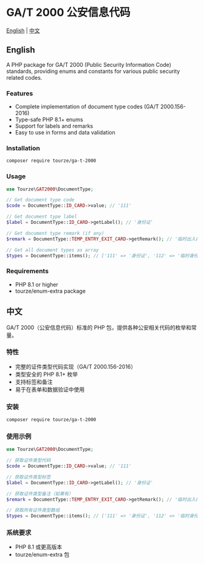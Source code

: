 # GA/T 2000 公安信息代码

[English](#english) | [中文](#中文)

## English

A PHP package for GA/T 2000 (Public Security Information Code) standards, providing enums and constants for various public security related codes.

### Features

- Complete implementation of document type codes (GA/T 2000.156-2016)
- Type-safe PHP 8.1+ enums
- Support for labels and remarks
- Easy to use in forms and data validation

### Installation

```bash
composer require tourze/ga-t-2000
```

### Usage

```php
use Tourze\GAT2000\DocumentType;

// Get document type code
$code = DocumentType::ID_CARD->value; // '111'

// Get document type label
$label = DocumentType::ID_CARD->getLabel(); // '身份证'

// Get document type remark (if any)
$remark = DocumentType::TEMP_ENTRY_EXIT_CARD->getRemark(); // '临时出入内部单位证'

// Get all document types as array
$types = DocumentType::items(); // ['111' => '身份证', '112' => '临时身份证', ...]
```

### Requirements

- PHP 8.1 or higher
- tourze/enum-extra package

## 中文

GA/T 2000（公安信息代码）标准的 PHP 包，提供各种公安相关代码的枚举和常量。

### 特性

- 完整的证件类型代码实现（GA/T 2000.156-2016）
- 类型安全的 PHP 8.1+ 枚举
- 支持标签和备注
- 易于在表单和数据验证中使用

### 安装

```bash
composer require tourze/ga-t-2000
```

### 使用示例

```php
use Tourze\GAT2000\DocumentType;

// 获取证件类型代码
$code = DocumentType::ID_CARD->value; // '111'

// 获取证件类型标签
$label = DocumentType::ID_CARD->getLabel(); // '身份证'

// 获取证件类型备注（如果有）
$remark = DocumentType::TEMP_ENTRY_EXIT_CARD->getRemark(); // '临时出入内部单位证'

// 获取所有证件类型数组
$types = DocumentType::items(); // ['111' => '身份证', '112' => '临时身份证', ...]
```

### 系统要求

- PHP 8.1 或更高版本
- tourze/enum-extra 包
